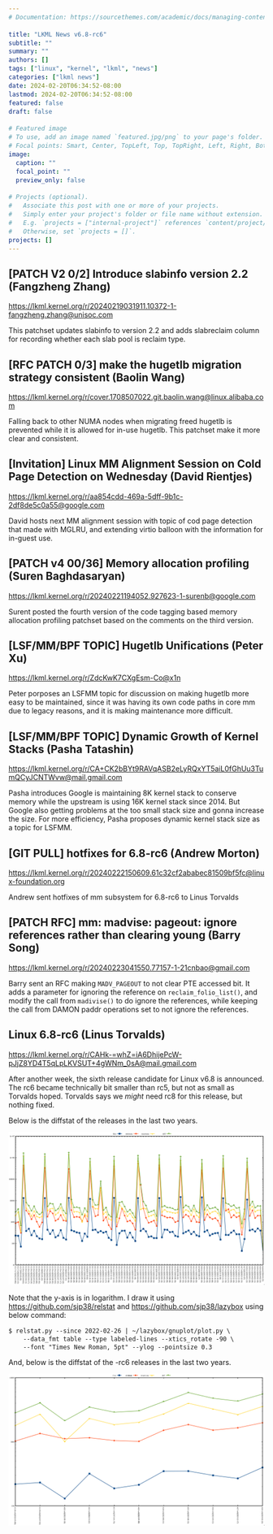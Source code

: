 ```yaml
---
# Documentation: https://sourcethemes.com/academic/docs/managing-content/

title: "LKML News v6.8-rc6"
subtitle: ""
summary: ""
authors: []
tags: ["linux", "kernel", "lkml", "news"]
categories: ["lkml news"]
date: 2024-02-20T06:34:52-08:00
lastmod: 2024-02-20T06:34:52-08:00
featured: false
draft: false

# Featured image
# To use, add an image named `featured.jpg/png` to your page's folder.
# Focal points: Smart, Center, TopLeft, Top, TopRight, Left, Right, BottomLeft, Bottom, BottomRight.
image:
  caption: ""
  focal_point: ""
  preview_only: false

# Projects (optional).
#   Associate this post with one or more of your projects.
#   Simply enter your project's folder or file name without extension.
#   E.g. `projects = ["internal-project"]` references `content/project/deep-learning/index.md`.
#   Otherwise, set `projects = []`.
projects: []
---
```


[PATCH V2 0/2] Introduce slabinfo version 2.2 (Fangzheng Zhang)
---------------------------------------------------------------

https://lkml.kernel.org/r/20240219031911.10372-1-fangzheng.zhang@unisoc.com

This patchset updates slabinfo to version 2.2 and adds slabreclaim column for
recording whether each slab pool is reclaim type.


[RFC PATCH 0/3] make the hugetlb migration strategy consistent (Baolin Wang)
----------------------------------------------------------------------------

https://lkml.kernel.org/r/cover.1708507022.git.baolin.wang@linux.alibaba.com

Falling back to other NUMA nodes when migrating freed hugetlb is prevented
while it is allowed for in-use hugetlb.  This patchset make it more clear and
consistent.


[Invitation] Linux MM Alignment Session on Cold Page Detection on Wednesday (David Rientjes)
--------------------------------------------------------------------------------------------

https://lkml.kernel.org/r/aa854cdd-469a-5dff-9b1c-2df8de5c0a55@google.com

David hosts next MM alignment session with topic of cod page detection that
made with MGLRU, and extending virtio balloon with the information for in-guest
use.


[PATCH v4 00/36] Memory allocation profiling (Suren Baghdasaryan)
-----------------------------------------------------------------

https://lkml.kernel.org/r/20240221194052.927623-1-surenb@google.com

Surent posted the fourth version of the code tagging based memory allocation
profiling patchset based on the comments on the third version.


[LSF/MM/BPF TOPIC] Hugetlb Unifications (Peter Xu)
--------------------------------------------------

https://lkml.kernel.org/r/ZdcKwK7CXgEsm-Co@x1n

Peter porposes an LSFMM topic for discussion on making hugetlb more easy to be
maintained, since it was having its own code paths in core mm due to legacy
reasons, and it is making maintenance more difficult.


[LSF/MM/BPF TOPIC] Dynamic Growth of Kernel Stacks (Pasha Tatashin)
-------------------------------------------------------------------

https://lkml.kernel.org/r/CA+CK2bBYt9RAVqASB2eLyRQxYT5aiL0fGhUu3TumQCyJCNTWvw@mail.gmail.com

Pasha introduces Google is maintaining 8K kernel stack to conserve memory while
the upstream is using 16K kernel stack since 2014.  But Google also getting
problems at the too small stack size and gonna increase the size.  For more
efficiency, Pasha proposes dynamic kernel stack size as a topic for LSFMM.


[GIT PULL] hotfixes for 6.8-rc6 (Andrew Morton)
-----------------------------------------------

https://lkml.kernel.org/r/20240222150609.61c32cf2ababec81509bf5fc@linux-foundation.org

Andrew sent hotfixes of mm subsystem for 6.8-rc6 to Linus Torvalds


[PATCH RFC] mm: madvise: pageout: ignore references rather than clearing young (Barry Song)
-------------------------------------------------------------------------------------------

https://lkml.kernel.org/r/20240223041550.77157-1-21cnbao@gmail.com

Barry sent an RFC making `MADV_PAGEOUT` to not clear PTE accessed bit.  It adds
a parameter for ignoring the reference on `reclaim_folio_list()`, and modify
the call from `madivise()` to do ignore the references, while keeping the call
from DAMON paddr operations set to not ignore the references.


Linux 6.8-rc6 (Linus Torvalds)
------------------------------

https://lkml.kernel.org/r/CAHk-=whZ=iA6DhijePcW-pJjZ8YD4T5qLpLKVSUT+4gWNm_0sA@mail.gmail.com

After another week, the sixth release candidate for Linux v6.8 is announced.
The rc6 became technically bit smaller than rc5, but not as small as Torvalds
hoped.  Torvalds says we _might_ need rc8 for this release, but nothing fixed.

Below is the diffstat of the releases in the last two years.

![Kernel release stat](/img/kernel_release_stat/linux_stat_v6.8-rc6.png)

Note that the y-axis is in logarithm.  I draw it using
https://github.com/sjp38/relstat and https://github.com/sjp38/lazybox using
below command:

    $ relstat.py --since 2022-02-26 | ~/lazybox/gnuplot/plot.py \
	    --data_fmt table --type labeled-lines --xtics_rotate -90 \
	    --font "Times New Roman, 5pt" --ylog --pointsize 0.3


And, below is the diffstat of the -rc6 releases in the last two years.

![rc6 release stat](/img/kernel_release_stat/linux_stat_v6.8-rc6-only.png)
